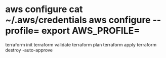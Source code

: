aws configure
cat ~/.aws/credentials 
aws configure --profile=<user name>
export AWS_PROFILE=<user name>
===================================
terraform init
terraform validate
terraform plan
terraform apply
terraform destroy -auto-approve

